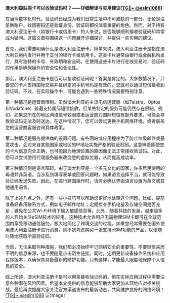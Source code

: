 **澳大利亞註冊卡可以收验证码吗？——详细解读与实用建议[[TG💪+ @esim1088](https://t.me/s/esim1088)]**

在当今数字化时代，验证码已经成为我们日常生活中不可或缺的一部分。无论是注册新账户、找回密码还是验证身份，验证码都扮演着重要的角色。然而，对于持有澳大利亚注册卡（如银行卡或信用卡）的人来说，是否能够顺利接收验证码却常常成为疑问。这篇文章将围绕这一问题展开详细探讨，并提供一些实用的建议。

首先，我们需要明确什么是澳大利亚注册卡。简单来说，澳大利亚注册卡是指在澳大利亚境内发行并用于支付的银行卡或信用卡。这类卡片通常由银行或金融机构发行，具有独特的卡号、有效期和安全码。在使用这些卡片进行在线交易时，验证码的作用是确保操作的安全性和合法性。

那么，澳大利亚注册卡是否可以接收验证码呢？答案是肯定的。大多数情况下，只要您的卡片支持国际交易并且绑定的手机号码是有效的，您就可以通过短信接收到验证码。不过，在实际操作中，可能会遇到一些特殊情况需要特别注意。

第一种情况是运营商限制。虽然澳大利亚的主流电信运营商（如Telstra、Optus和Vodafone）普遍支持国际短信接收，但某些特定的服务可能仍然存在限制。例如，如果您所在的地区网络信号较弱或者运营商对国际短信有额外要求，可能会导致验证码无法及时送达。在这种情况下，您可以尝试更换手机网络环境，或者联系您的运营商客服咨询具体政策。

第二种情况是服务提供商的设置问题。有些网站或应用程序为了防止垃圾邮件或恶意攻击，会对来自某些国家或地区的IP地址实施严格的验证机制。这意味着即使您的卡片信息完全正确，也可能因为地理位置的原因而无法正常接收验证码。对此，您可以尝试使用代理服务器来改变您的虚拟位置，从而提高成功率。

第三种情况则是语言障碍。由于澳大利亚是一个多元文化的国家，许多居民使用的母语并非英语。当涉及到填写表单或回答问题时，如果语言选择不当，就可能导致验证码发送失败。因此，在进行跨国操作时，请务必确认界面语言设置为英文或其他通用语言。

除了上述几点之外，还有一些小技巧可以帮助您更好地处理这个问题。比如，提前准备好备用联系方式，例如电子邮件地址；定期检查手机电量及存储空间是否充足；避免在公共Wi-Fi环境下输入敏感信息等。此外，随着科技的发展，越来越多的人开始关注eSIM技术的应用。这种技术允许用户无需物理SIM卡即可在全球范围内享受移动通信服务，极大地简化了跨境交流的过程。如果您经常需要在国外使用澳大利亚注册卡进行消费，则不妨考虑购买一张支持eSIM功能的产品，以便随时随地获取所需验证码。

当然，无论采取何种措施，我们都必须始终牢记网络安全的重要性。不要轻信来历不明的信息来源，也不要随意点击陌生链接。同时，定期更新设备操作系统和应用程序版本，以确保其具备最新的防护功能。只有这样，才能最大限度地保障个人信息的安全。

综上所述，澳大利亚注册卡是可以用来接收验证码的，但在实际应用过程中需要注意各种潜在风险因素。希望本文提供的信息能够帮助大家更加从容地应对相关挑战。最后再次提醒大家关注官方渠道发布的最新动态，共同维护良好的网络环境！[[TG💪+ @esim1088](https://t.me/s/esim1088) ![Image](https://i.postimg.cc/4NQfJmqS/Snipaste-2025-05-13-00-14-12.png)]